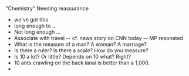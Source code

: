 "Chemistry"
Needing reassurance

- we've got this
- long enough to ...
- Not long enough ...
- Associate with travel -- cf. news story on CNN today -- MP resonated
- What is the measure of a man? A woman? A marriage?
- Is there a ruler? Is there a scale? How do you measure?
- Is 10 a lot? Or little? Depends on 10 what? Right?
- 10 ants crawling on the back lanai is better than a 1,000.
-